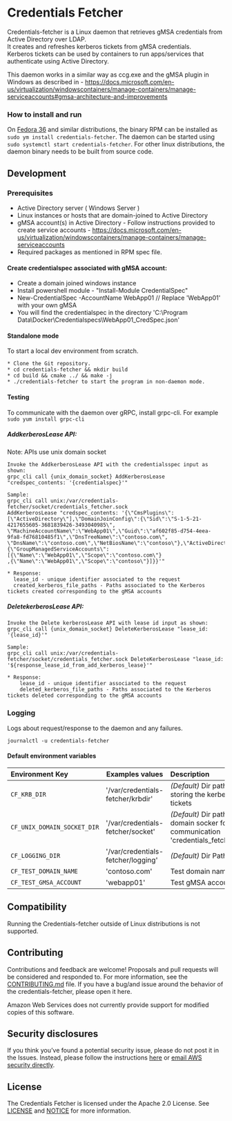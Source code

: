 # Credentials Fetcher

Credentials-fetcher is a Linux daemon that retrieves gMSA credentials from Active Directory over LDAP. <br>
It creates and refreshes kerberos tickets from gMSA credentials. <br>
Kerberos tickets can be used by containers to run apps/services that authenticate using Active Directory.

This daemon works in a similar way as ccg.exe and the gMSA plugin in Windows as described in - https://docs.microsoft.com/en-us/virtualization/windowscontainers/manage-containers/manage-serviceaccounts#gmsa-architecture-and-improvements

### How to install and run

On [Fedora 36](_https://alt.fedoraproject.org/cloud/_) and similar distributions, the binary RPM can be installed as
`sudo ym install credentials-fetcher`.
The daemon can be started using `sudo systemctl start credentials-fetcher`.
For other linux distributions, the daemon binary needs to be built from source code.

## Development

### Prerequisites

- Active Directory server ( Windows Server )
- Linux instances or hosts that are domain-joined to Active Directory
- gMSA account(s) in Active Directory - Follow instructions provided to create service accounts - https://docs.microsoft.com/en-us/virtualization/windowscontainers/manage-containers/manage-serviceaccounts
- Required packages as mentioned in RPM spec file.

#### Create credentialspec associated with gMSA account:

- Create a domain joined windows instance
- Install powershell module - "Install-Module CredentialSpec"
- New-CredentialSpec -AccountName WebApp01 // Replace 'WebApp01' with your own gMSA
- You will find the credentialspec in the directory
  'C:\\Program Data\\Docker\\Credentialspecs\\WebApp01_CredSpec.json'

#### Standalone mode

To start a local dev environment from scratch.

```
* Clone the Git repository.
* cd credentials-fetcher && mkdir build
* cd build && cmake ../ && make -j
* ./credentials-fetcher to start the program in non-daemon mode.
```

#### Testing

To communicate with the daemon over gRPC, install grpc-cli. For example
`sudo yum install grpc-cli`

##### AddkerberosLease API:
Note: APIs use unix domain socket
```
Invoke the AddkerberosLease API with the credentialsspec input as shown:
grpc_cli call {unix_domain_socket} AddKerberosLease "credspec_contents: '{credentialspec}'"

Sample:
grpc_cli call unix:/var/credentials-fetcher/socket/credentials_fetcher.sock
AddKerberosLease "credspec_contents: '{\"CmsPlugins\":[\"ActiveDirectory\"],\"DomainJoinConfig\":{\"Sid\":\"S-1-5-21-4217655605-3681839426-3493040985\",
\"MachineAccountName\":\"WebApp01\",\"Guid\":\"af602f85-d754-4eea-9fa8-fd76810485f1\",\"DnsTreeName\":\"contoso.com\",
\"DnsName\":\"contoso.com\",\"NetBiosName\":\"contoso\"},\"ActiveDirectoryConfig\":{\"GroupManagedServiceAccounts\":[{\"Name\":\"WebApp01\",\"Scope\":\"contoso.com\"}
,{\"Name\":\"WebApp01\",\"Scope\":\"contoso\"}]}}'"

* Response:
  lease_id - unique identifier associated to the request
  created_kerberos_file_paths - Paths associated to the Kerberos tickets created corresponding to the gMSA accounts
```

##### DeletekerberosLease API:

```
Invoke the Delete kerberosLease API with lease id input as shown:
grpc_cli call {unix_domain_socket} DeleteKerberosLease "lease_id: '{lease_id}'"

Sample:
grpc_cli call unix:/var/credentials-fetcher/socket/credentials_fetcher.sock DeleteKerberosLease "lease_id: '${response_lease_id_from_add_kerberos_lease}'"

* Response:
    lease_id - unique identifier associated to the request
    deleted_kerberos_file_paths - Paths associated to the Kerberos tickets deleted corresponding to the gMSA accounts

```

### Logging

Logs about request/response to the daemon and any failures.

```
journalctl -u credentials-fetcher
```

#### Default environment variables

| Environment Key             | Examples values                    | Description                                                                                  |
| :-------------------------- | ---------------------------------- | :------------------------------------------------------------------------------------------- |
| `CF_KRB_DIR`                | '/var/credentials-fetcher/krbdir'  | *(Default)* Dir path for storing the kerberos tickets                                        |
| `CF_UNIX_DOMAIN_SOCKET_DIR` | '/var/credentials-fetcher/socket'  | *(Default)* Dir path for the domain socker for gRPC communication 'credentials_fetcher.sock' |
| `CF_LOGGING_DIR`            | '/var/credentials-fetcher/logging' | *(Default)* Dir Path for log                                                                 |
| `CF_TEST_DOMAIN_NAME`       | 'contoso.com'                      | Test domain name                                                                             |
| `CF_TEST_GMSA_ACCOUNT`      | 'webapp01'                         | Test gMSA account name                                                                       |

## Compatibility

Running the Credentials-fetcher outside of Linux distributions is not
supported.

## Contributing

Contributions and feedback are welcome! Proposals and pull requests will be considered and responded to. For more
information, see the [CONTRIBUTING.md](https://github.com/aws/credentials-fetcher/blob/master/CONTRIBUTING.md) file.
If you have a bug/and issue around the behavior of the credentials-fetcher,
please open it here.

Amazon Web Services does not currently provide support for modified copies of this software.

## Security disclosures

If you think you’ve found a potential security issue, please do not post it in the Issues.  Instead, please follow the instructions [here](https://aws.amazon.com/security/vulnerability-reporting/) or [email AWS security directly](mailto:aws-security@amazon.com).

## License

The Credentials Fetcher is licensed under the Apache 2.0 License.
See [LICENSE](LICENSE) and [NOTICE](NOTICE) for more information.
